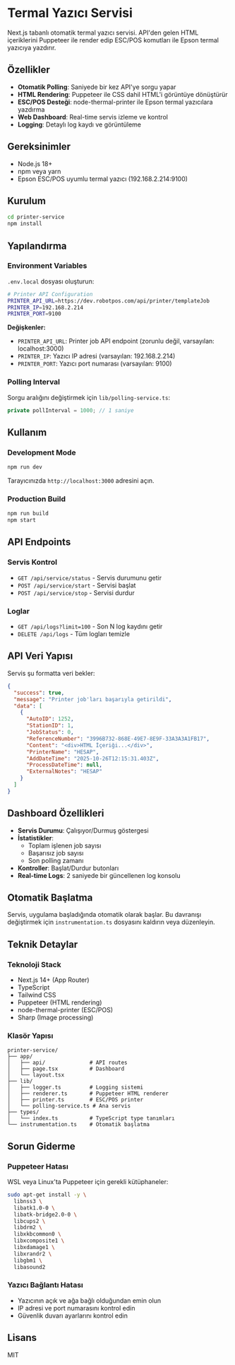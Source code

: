# Termal Yazıcı Servisi

Next.js tabanlı otomatik termal yazıcı servisi. API'den gelen HTML içeriklerini Puppeteer ile render edip ESC/POS komutları ile Epson termal yazıcıya yazdırır.

## Özellikler

- **Otomatik Polling**: Saniyede bir kez API'ye sorgu yapar
- **HTML Rendering**: Puppeteer ile CSS dahil HTML'i görüntüye dönüştürür
- **ESC/POS Desteği**: node-thermal-printer ile Epson termal yazıcılara yazdırma
- **Web Dashboard**: Real-time servis izleme ve kontrol
- **Logging**: Detaylı log kaydı ve görüntüleme

## Gereksinimler

- Node.js 18+
- npm veya yarn
- Epson ESC/POS uyumlu termal yazıcı (192.168.2.214:9100)

## Kurulum

```bash
cd printer-service
npm install
```

## Yapılandırma

### Environment Variables

`.env.local` dosyası oluşturun:

```bash
# Printer API Configuration
PRINTER_API_URL=https://dev.robotpos.com/api/printer/templateJob
PRINTER_IP=192.168.2.214
PRINTER_PORT=9100
```

**Değişkenler:**
- `PRINTER_API_URL`: Printer job API endpoint (zorunlu değil, varsayılan: localhost:3000)
- `PRINTER_IP`: Yazıcı IP adresi (varsayılan: 192.168.2.214)
- `PRINTER_PORT`: Yazıcı port numarası (varsayılan: 9100)

### Polling Interval

Sorgu aralığını değiştirmek için `lib/polling-service.ts`:

```typescript
private pollInterval = 1000; // 1 saniye
```

## Kullanım

### Development Mode

```bash
npm run dev
```

Tarayıcınızda `http://localhost:3000` adresini açın.

### Production Build

```bash
npm run build
npm start
```

## API Endpoints

### Servis Kontrol

- `GET /api/service/status` - Servis durumunu getir
- `POST /api/service/start` - Servisi başlat
- `POST /api/service/stop` - Servisi durdur

### Loglar

- `GET /api/logs?limit=100` - Son N log kaydını getir
- `DELETE /api/logs` - Tüm logları temizle

## API Veri Yapısı

Servis şu formatta veri bekler:

```json
{
  "success": true,
  "message": "Printer job'ları başarıyla getirildi",
  "data": [
    {
      "AutoID": 1252,
      "StationID": 1,
      "JobStatus": 0,
      "ReferenceNumber": "3996B732-868E-49E7-8E9F-33A3A3A1FB17",
      "Content": "<div>HTML İçeriği...</div>",
      "PrinterName": "HESAP",
      "AddDateTime": "2025-10-26T12:15:31.403Z",
      "ProcessDateTime": null,
      "ExternalNotes": "HESAP"
    }
  ]
}
```

## Dashboard Özellikleri

- **Servis Durumu**: Çalışıyor/Durmuş göstergesi
- **İstatistikler**:
  - Toplam işlenen job sayısı
  - Başarısız job sayısı
  - Son polling zamanı
- **Kontroller**: Başlat/Durdur butonları
- **Real-time Logs**: 2 saniyede bir güncellenen log konsolu

## Otomatik Başlatma

Servis, uygulama başladığında otomatik olarak başlar. Bu davranışı değiştirmek için `instrumentation.ts` dosyasını kaldırın veya düzenleyin.

## Teknik Detaylar

### Teknoloji Stack

- Next.js 14+ (App Router)
- TypeScript
- Tailwind CSS
- Puppeteer (HTML rendering)
- node-thermal-printer (ESC/POS)
- Sharp (Image processing)

### Klasör Yapısı

```
printer-service/
├── app/
│   ├── api/              # API routes
│   ├── page.tsx          # Dashboard
│   └── layout.tsx
├── lib/
│   ├── logger.ts         # Logging sistemi
│   ├── renderer.ts       # Puppeteer HTML renderer
│   ├── printer.ts        # ESC/POS printer
│   └── polling-service.ts # Ana servis
├── types/
│   └── index.ts          # TypeScript type tanımları
└── instrumentation.ts    # Otomatik başlatma
```

## Sorun Giderme

### Puppeteer Hatası

WSL veya Linux'ta Puppeteer için gerekli kütüphaneler:

```bash
sudo apt-get install -y \
  libnss3 \
  libatk1.0-0 \
  libatk-bridge2.0-0 \
  libcups2 \
  libdrm2 \
  libxkbcommon0 \
  libxcomposite1 \
  libxdamage1 \
  libxrandr2 \
  libgbm1 \
  libasound2
```

### Yazıcı Bağlantı Hatası

- Yazıcının açık ve ağa bağlı olduğundan emin olun
- IP adresi ve port numarasını kontrol edin
- Güvenlik duvarı ayarlarını kontrol edin

## Lisans

MIT
